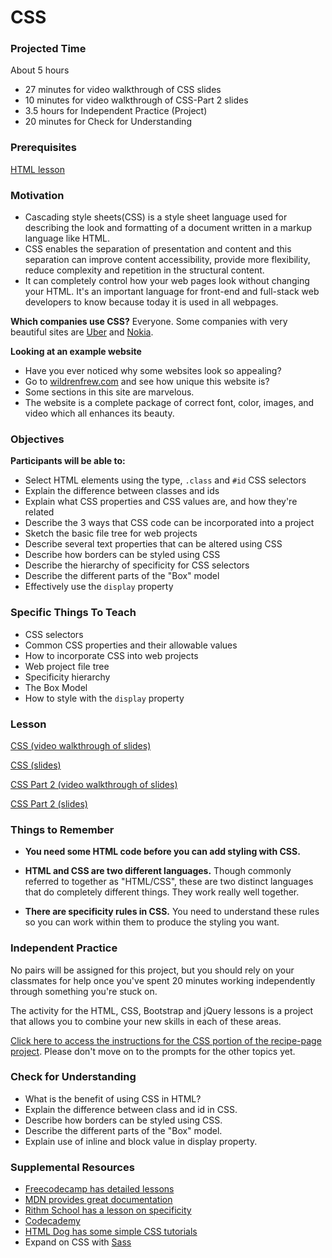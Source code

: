 # CSS

### Projected Time

About 5 hours
- 27 minutes for video walkthrough of CSS slides
- 10 minutes for video walkthrough of CSS-Part 2 slides
- 3.5 hours for Independent Practice (Project)
- 20 minutes for Check for Understanding

### Prerequisites

[HTML lesson](/html/html.md)

### Motivation

- Cascading style sheets(CSS) is a style sheet language used for describing the look and formatting of a document written in a markup language like HTML.
- CSS enables the separation of presentation and content and this separation can improve content accessibility, provide more flexibility, reduce complexity and repetition in the structural content.
- It can completely control how your web pages look without changing your HTML. It's an important language for front-end and full-stack web developers to know because today it is used in all webpages.

 **Which companies use CSS?** Everyone. Some companies with very beautiful sites are [Uber](https://www.uber.com) and [Nokia](https://www.nokia.com/).
 
 **Looking at an example website**
-  Have you ever noticed why some websites look so appealing?
- Go to [wildrenfrew.com](https://wildrenfrew.com/) and see how unique this website is?
- Some sections in this site are marvelous.
- The website is a complete package of correct font, color, images, and video which all enhances its beauty.

### Objectives

**Participants will be able to:**
- Select HTML elements using the type, `.class` and `#id` CSS selectors
- Explain the difference between classes and ids
- Explain what CSS properties and CSS values are, and how they're related
- Describe the 3 ways that CSS code can be incorporated into a project
- Sketch the basic file tree for web projects
- Describe several text properties that can be altered using CSS
- Describe how borders can be styled using CSS
- Describe the hierarchy of specificity for CSS selectors
- Describe the different parts of the "Box" model
- Effectively use the `display` property

### Specific Things To Teach

- CSS selectors
- Common CSS properties and their allowable values
- How to incorporate CSS into web projects
- Web project file tree
- Specificity hierarchy
- The Box Model
- How to style with the `display` property

### Lesson

[CSS (video walkthrough of slides)](https://drive.google.com/file/d/1IyAozbB3BAuFXdAZH1tu0kr-eL3El0Cn/view?usp=sharing)

[CSS (slides)](https://docs.google.com/presentation/d/1p-IXWxo0NEbZbHQ_Mdoo-A9dlFXqfSPOfW6navfyeTI/edit?usp=sharing)

[CSS Part 2 (video walkthrough of slides)](https://drive.google.com/file/d/1KTJgJEZfJnBPNALcSe7zQb8Q87f7lfB9/view?usp=sharing)

[CSS Part 2 (slides)](https://docs.google.com/presentation/d/1r0e--y5dWWvAY1TmBYMfln91g9_WTy4yoKBJCVx-M18/edit?usp=sharing)

### Things to Remember

- **You need some HTML code before you can add styling with CSS.**

- **HTML and CSS are two different languages.** Though commonly referred to together as "HTML/CSS", these are two distinct languages that do completely different things. They work really well together.

- **There are specificity rules in CSS.** You need to understand these rules so you can work within them to produce the styling you want.


### Independent Practice

No pairs will be assigned for this project, but you should rely on your classmates for help once you've spent 20 minutes working independently through something you're stuck on.

The activity for the HTML, CSS, Bootstrap and jQuery lessons is a project that allows you to combine your new skills in each of these areas.

[Click here to access the instructions for the CSS portion of the recipe-page project](https://github.com/Techtonica/curriculum/blob/master/projects/recipe-page/phase-2-css-prompt.md). Please don't move on to the prompts for the other topics yet.


### Check for Understanding

- What is the benefit of using CSS in HTML?
- Explain the difference between class and id in CSS.
- Describe how borders can be styled using CSS.
- Describe the different parts of the "Box" model.
- Explain use of inline and block value in display property.

### Supplemental Resources

- [Freecodecamp has detailed lessons](https://learn.freecodecamp.org/responsive-web-design/basic-css/)
- [MDN provides great documentation](https://developer.mozilla.org/en-US/docs/Web/CSS)
- [Rithm School has a lesson on specificity](https://www.rithmschool.com/courses/html-css-fundamentals/specificity)
- [Codecademy](https://www.codecademy.com/learn/learn-html-css)
- [HTML Dog has some simple CSS tutorials](http://www.htmldog.com/guides/css/)
- Expand on CSS with [Sass](https://github.com/Techtonica/curriculum/blob/master/sass/sass.md)
